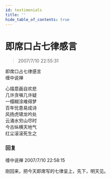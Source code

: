 ```yaml
---
id: testimonials
title: ''
hide_table_of_contents: true
---
```


# 即席口占七律感言

> 2007/7/10 22:55:31

<div style={{color:'#FF0000', fontSize: '56px', fontWeight: 'bold', textAlign: 'center', lineHeight: '150%'}}>
即席口占七律感言
</div>

<div style={{color:'#FF0000', fontSize: '32px', fontWeight: 'bold', textAlign: 'center', lineHeight: '250%'}}>
缠中说禅
</div>

<div style={{color:'#FF0000', fontSize: '32px', fontWeight: 'bold', textAlign: 'center', lineHeight: '150%'}}>

心描意画自欢悲<br/>
几许贪嗔几许疑<br/>
一榻糊涂难得梦<br/>
百年忧患易成诗<br/>
风扬虎啸龙吟处<br/>
云涌水穷山尽时<br/>
今古纵横天地气<br/>
红尘滚滚死生之
</div>

### 回复

<div class='blog-comment'>
<span class='blog-comment-chan'>缠中说禅</span> 2007/7/10 22:58:15<br/>

刚回来，把今天即席写的七律呈上，先下，明天见。
</div>